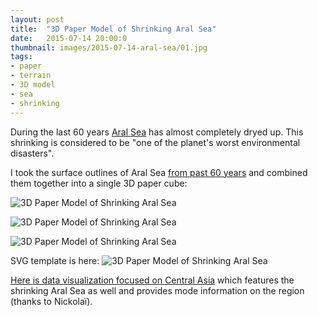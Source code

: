```yaml
---
layout: post
title:  "3D Paper Model of Shrinking Aral Sea"
date:   2015-07-14 20:00:0
thumbnail: images/2015-07-14-aral-sea/01.jpg
tags:
- paper 
- terrain
- 3D model
- sea
- shrinking
---
```


During the last 60 years [Aral Sea](https://en.wikipedia.org/wiki/Aral_Sea) has almost completely dryed up. This shrinking is considered to be "one of the planet's worst environmental disasters".

I took the surface outlines of Aral Sea [from past 60 years](http://www.unep.org/dewa/vitalwater/article115.html) and combined them together into a single 3D paper cube:

![3D Paper Model of Shrinking Aral Sea]({{site.baseurl}}/images/2015-07-14-aral-sea/02.jpg "3D Paper Model of Shrinking Aral Sea")

![3D Paper Model of Shrinking Aral Sea]({{site.baseurl}}/images/2015-07-14-aral-sea/03.jpg "3D Paper Model of Shrinking Aral Sea")

![3D Paper Model of Shrinking Aral Sea]({{site.baseurl}}/images/2015-07-14-aral-sea/01.jpg "3D Paper Model of Shrinking Aral Sea")

SVG template is here:
![3D Paper Model of Shrinking Aral Sea]({{site.baseurl}}/images/2015-07-14-aral-sea/aral-sea.svg "3D Paper Model of Shrinking Aral Sea")

[Here is data visualization focused on Central Asia](http://www.grida.no/graphicslib/collection/central-asia-environment-and-development-graphics) which features the shrinking Aral Sea as well and provides mode information on the region (thanks to Nickolaï).


